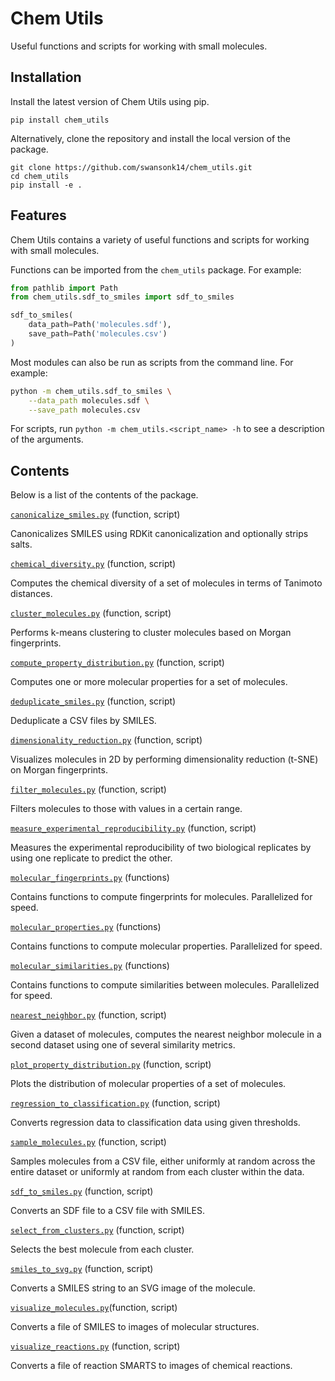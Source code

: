 # Chem Utils

Useful functions and scripts for working with small molecules.

## Installation

Install the latest version of Chem Utils using pip.
```
pip install chem_utils
```

Alternatively, clone the repository and install the local version of the package.
```
git clone https://github.com/swansonk14/chem_utils.git
cd chem_utils
pip install -e .
```


## Features

Chem Utils contains a variety of useful functions and scripts for working with small molecules.

Functions can be imported from the `chem_utils` package. For example:
```python
from pathlib import Path
from chem_utils.sdf_to_smiles import sdf_to_smiles

sdf_to_smiles(
    data_path=Path('molecules.sdf'),
    save_path=Path('molecules.csv')
)
```

Most modules can also be run as scripts from the command line. For example:
```bash
python -m chem_utils.sdf_to_smiles \
    --data_path molecules.sdf \
    --save_path molecules.csv
```

For scripts, run `python -m chem_utils.<script_name> -h` to see a description of the arguments.


## Contents

Below is a list of the contents of the package.

[`canonicalize_smiles.py`](canonicalize_smiles.py) (function, script)

Canonicalizes SMILES using RDKit canonicalization and optionally strips salts.

[`chemical_diversity.py`](chemical_diversity.py) (function, script)

Computes the chemical diversity of a set of molecules in terms of Tanimoto distances.

[`cluster_molecules.py`](cluster_molecules.py) (function, script)

Performs k-means clustering to cluster molecules based on Morgan fingerprints.

[`compute_property_distribution.py`](compute_property_distribution.py) (function, script)

Computes one or more molecular properties for a set of molecules.

[`deduplicate_smiles.py`](deduplicate_smiles.py) (function, script)

Deduplicate a CSV files by SMILES.

[`dimensionality_reduction.py`](dimensionality_reduction.py) (function, script)

Visualizes molecules in 2D by performing dimensionality reduction (t-SNE) on Morgan fingerprints.

[`filter_molecules.py`](filter_molecules.py) (function, script)

Filters molecules to those with values in a certain range.

[`measure_experimental_reproducibility.py`](measure_experimental_reproducibility.py) (function, script)

Measures the experimental reproducibility of two biological replicates by using one replicate to predict the other.

[`molecular_fingerprints.py`](molecular_fingerprints.py) (functions)

Contains functions to compute fingerprints for molecules. Parallelized for speed.

[`molecular_properties.py`](molecular_properties.py) (functions)

Contains functions to compute molecular properties. Parallelized for speed.

[`molecular_similarities.py`](molecular_similarities.py) (functions)

Contains functions to compute similarities between molecules. Parallelized for speed.

[`nearest_neighbor.py`](nearest_neighbor.py) (function, script)

Given a dataset of molecules, computes the nearest neighbor molecule in a second dataset using one of several similarity metrics.

[`plot_property_distribution.py`](plot_property_distribution.py) (function, script)

Plots the distribution of molecular properties of a set of molecules.

[`regression_to_classification.py`](regression_to_classification.py) (function, script)

Converts regression data to classification data using given thresholds.

[`sample_molecules.py`](sample_molecules.py) (function, script)

Samples molecules from a CSV file, either uniformly at random across the entire dataset or uniformly at random from each cluster within the data.

[`sdf_to_smiles.py`](sdf_to_smiles.py) (function, script)

Converts an SDF file to a CSV file with SMILES.

[`select_from_clusters.py`](select_from_clusters.py) (function, script)

Selects the best molecule from each cluster.

[`smiles_to_svg.py`](smiles_to_svg.py) (function, script)

Converts a SMILES string to an SVG image of the molecule.

[`visualize_molecules.py`](visualize_molecules.py)(function, script)

Converts a file of SMILES to images of molecular structures.

[`visualize_reactions.py`](visualize_reactions.py) (function, script)

Converts a file of reaction SMARTS to images of chemical reactions.

